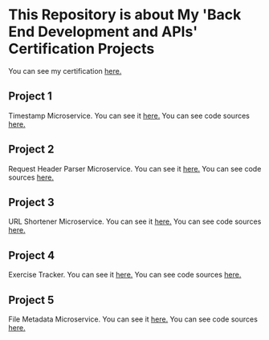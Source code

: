 # This Repository is about My 'Back End Development and APIs' Certification Projects

You can see my certification [here.](https://www.freecodecamp.org/certification/AbrahamBilici/back-end-development-and-apis)

## Project 1 
Timestamp Microservice. You can see it [here.](https://boilerplate-project-timestamp-fcc-firtproject.glitch.me/) You can see code sources [here.](https://github.com/AbrahamBilici/BackEndDevelopmentCertification/tree/Project1-boilerplate-project-timestamp)

## Project 2
Request Header Parser Microservice. You can see it [here.](https://request-header-parser-microservice-fcc-project2.glitch.me/) You can see code sources [here.](https://github.com/AbrahamBilici/BackEndDevelopmentCertification/tree/project2-Request-Header-Parser-Microservice)

## Project 3
URL Shortener Microservice. You can see it [here.](https://url-shortener-fcc-project3.glitch.me/) You can see code sources [here.](https://github.com/AbrahamBilici/BackEndDevelopmentCertification/tree/Project3-URL-Shortener-Microservice)

## Project 4
Exercise Tracker. You can see it [here.](https://swift-harsh-baryonyx.glitch.me/) You can see code sources [here.](https://github.com/AbrahamBilici/BackEndDevelopmentCertification/tree/Project4-Exercise-Tracker)

## Project 5
File Metadata Microservice. You can see it [here.](https://file-metadata-microservice-fcc-project5.glitch.me/) You can see code sources [here.](https://github.com/AbrahamBilici/BackEndDevelopmentCertification/tree/Project-5-File-Metadata-Microservice)
